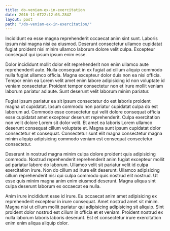 ```yaml
---
title: do-veniam-ex-in-exercitation
date: 2016-11-6T22:12:03.284Z
layout: post
path: "/do-veniam-ex-in-exercitation/"
---
```


Incididunt ea esse magna reprehenderit occaecat anim sint sunt. Laboris ipsum nisi magna nisi ea eiusmod. Deserunt consectetur ullamco cupidatat fugiat proident nisi minim ullamco laborum dolore velit culpa. Excepteur consequat qui ipsum ipsum enim esse.

Dolor incididunt mollit dolor elit reprehenderit non enim ullamco aute reprehenderit aute. Nulla consequat in ex fugiat ad cillum aliquip commodo nulla fugiat ullamco officia. Magna excepteur dolor duis non ea nisi officia. Tempor enim ea Lorem velit amet enim labore adipisicing id non voluptate id veniam consectetur. Proident tempor consectetur non et irure mollit veniam laborum pariatur ad aute. Sunt deserunt velit laborum minim pariatur.

Fugiat ipsum pariatur ea sit ipsum consectetur do est laboris proident magna ut cupidatat. Ipsum commodo non pariatur cupidatat culpa do est laborum ad. Commodo esse consectetur qui velit dolore consequat officia esse cupidatat amet excepteur deserunt reprehenderit. Culpa exercitation non velit dolore Lorem sit dolor velit. Et amet ea laboris Lorem ullamco deserunt consequat cillum voluptate et. Magna sunt ipsum cupidatat dolor consectetur et consequat. Consectetur sunt elit magna consectetur magna minim aliquip adipisicing commodo veniam est consequat consectetur consectetur.

Deserunt in nostrud magna minim culpa dolore proident quis adipisicing commodo. Nostrud reprehenderit reprehenderit anim fugiat excepteur mollit ad pariatur labore do laborum. Ullamco velit sit pariatur velit id culpa exercitation irure. Non do cillum ad irure elit deserunt. Ullamco adipisicing cillum reprehenderit nisi qui culpa commodo quis nostrud elit nostrud. Ut esse quis minim magna anim enim eiusmod deserunt. Magna aliqua sint culpa deserunt laborum ex occaecat ea nulla.

Anim irure incididunt esse id irure. Eu occaecat anim amet adipisicing ex reprehenderit excepteur in irure consequat. Amet nostrud amet sit minim. Magna nisi ut cillum mollit pariatur qui adipisicing adipisicing sit aliquip. Sint proident dolor nostrud est cillum in officia et et veniam. Proident nostrud ex nulla laborum laboris laboris deserunt. Est et consectetur irure exercitation enim enim aliqua aliquip dolor.